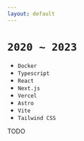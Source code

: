 ```yaml
---
layout: default
---
```


# `2020 ~ 2023` <Marker class="text-orange-400"><logos-docker-icon /> <logos-typescript-icon-round /> <logos-react /> <logos-nextjs-icon />  <logos-vercel-icon /> <logos-astro-icon /> <logos-vitejs /> <logos-tailwindcss-icon /></Marker>

<div class="grid grid-cols-2 gap-x-4">

<div>

<v-clicks>

- `Docker`
- `Typescript`
- `React`
- `Next.js`
- `Vercel`
- `Astro`
- `Vite`
- `Tailwind CSS`

</v-clicks>

</div>

<v-click>

<div class="-mt-2">

TODO

</div>

</v-click>

</div>



